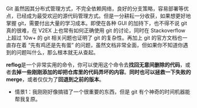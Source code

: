 Git 虽然因其分布式管理方式，不完全依赖网络，良好的分支策略，容易部署等优点，已经成为最受欢迎的源代码管理方式。但是一分耕耘一分收获，如果想更好地掌握 git，需要付出大量的学习成本。即使在各种 GUI 的加持下，也不得不说 git 真的很难，在 V2EX 上也常有如何正确使用 git 的讨论，同时在 Stackoverflow 上超过 10w+ 的 git 相关问题也证明了 git 的复杂性。再加上 git 的官方文档也一直存在着 “先有鸡还是先有蛋” 的问题，虽然文档非常全面，但如果你不知道你遇到的问题叫什么，那么根本就无从查起。

**reflog**是一个非常实用的命令，你可以使用这个命令去**找回无意间删除的代码**，或者**去掉一些刚刚添加的却把仓库里的代码弄坏的内容**。**同时也可以拯救一下失败的 merge**，或者仅仅为了**回退到之前的版本**。

- 情景1：我刚刚好像搞错了一个很重要的东西，但是 git 有个神奇的时间机器能帮我复原。
  

